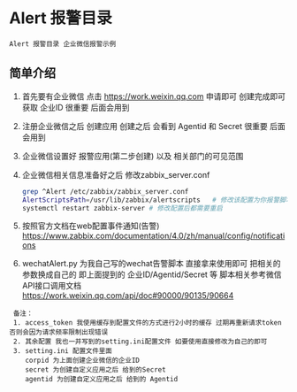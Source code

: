 # Alert 报警目录

    Alert 报警目录 企业微信报警示例

## 简单介绍

1. 首先要有企业微信 点击 <https://work.weixin.qq.com> 申请即可 创建完成即可获取 企业ID 很重要 后面会用到

2. 注册企业微信之后 创建应用 创建之后 会看到 Agentid 和 Secret 很重要 后面会用到

3. 企业微信设置好 报警应用(第二步创建) 以及 相关部门的可见范围

4. 企业微信相关信息准备好之后 修改zabbix_server.conf

    ```Bash
    grep ^Alert /etc/zabbix/zabbix_server.conf
    AlertScriptsPath=/usr/lib/zabbix/alertscripts   # 修改该配置为你报警脚本存放的目录
    systemctl restart zabbix-server # 修改配置后都需要重启
    ```

5. 按照官方文档在web配置事件通知(告警) <https://www.zabbix.com/documentation/4.0/zh/manual/config/notifications>

6. wechatAlert.py 为我自己写的wechat告警脚本 直接拿来使用即可 把相关的参数换成自己的 即上面提到的 企业ID/Agentid/Secret 等 脚本相关参考微信API接口调用文档 <https://work.weixin.qq.com/api/doc#90000/90135/90664>

  ```Text
   备注：
   1. access_token 我使用缓存到配置文件的方式进行2小时的缓存 过期再重新请求token 否则会因为请求频率限制出现错误
   2. 其余配置 我也一并写到的setting.ini配置文件 如要使用直接修改为自己的即可
   3. setting.ini 配置文件里面
      corpid 为上面创建企业微信的企业ID
      secret 为创建自定义应用之后 给到的Secret
      agentid 为创建自定义应用之后 给到的 Agentid
   ```